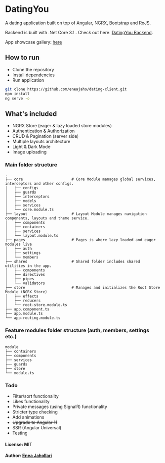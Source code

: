 # DatingYou
A dating application built on top of Angular, NGRX, Bootstrap and RxJS.

Backend is built with .Net Core 3.1 . Check out here: [DatingYou Backend](https://github.com/eneajaho/dating-api).

App showcase gallery: [here](https://imgur.com/a/r6bIrfG)

## How to run
- Clone the repository
- Install dependencies
- Run application

```bash
git clone https://github.com/eneajaho/dating-client.git
npm install
ng serve -o
```


## What's included
- NGRX Store (eager & lazy loaded store modules)
- Authentication & Authorization
- CRUD & Pagination (server side)
- Multiple layouts architecture 
- Light & Dark Mode
- Image uploading


### Main folder structure
    .
    ├── core                      # Core Module manages global services, interceptors and other configs.
    │   ├── configs
    │   ├── guards
    │   ├── interceptors
    │   ├── models
    │   ├── services
    │   └── core.module.ts
    ├── layout                    # Layout Module manages navigation components, layouts and theme service.
    │   ├── components
    │   ├── containers
    │   ├── services
    │   └── layout.module.ts
    ├── pages                     # Pages is where lazy loaded and eager modules live
    │   ├── auth
    │   ├── settings
    │   └── members
    ├── shared                    # Shared folder includes shared utilities in the app. 
    │   ├── components
    │   ├── directives
    │   ├── pipes
    │   └── validators
    ├── store                     # Manages and initializes the Root Store Module (NGRX Store)
    │   ├── effects
    │   ├── reducers
    │   └── root-store.module.ts
    ├── app.component.ts
    ├── app.module.ts  
    └── app-routing.module.ts
    
### Feature modules folder structure (auth, members, settings etc.)
     
    module                    
    ├── containers
    ├── components
    ├── services
    ├── guards
    ├── store
    └── module.ts


### Todo
- Filter/sort functionality
- Likes functionality
- Private messages (using SignalR) functionality
- Stricter type checking
- Add animations
- ~~Upgrade to Angular 11~~
- SSR (Angular Universal)
- Testing 

#### License: MIT

#### Author: [Enea Jahollari](https://github.com/eneajaho)
